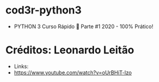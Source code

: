 # cod3r-python3
- PYTHON 3 Curso Rápido 🐍 Parte #1 2020 - 100% Prático!
# Créditos: Leonardo Leitão
- Links:
-  https://www.youtube.com/watch?v=oUrBHiT-lzo


